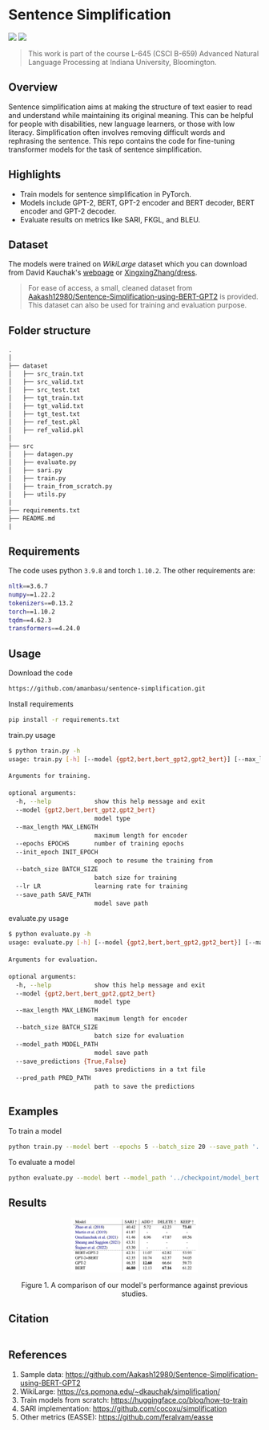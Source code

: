# Sentence Simplification

<img src="https://img.shields.io/badge/torch-1.10.2+cu102-green?logo=pytorch"/> <img src="https://img.shields.io/badge/python-3.9.8-blue?logo=python"/>

> This work is part of the course L-645 (CSCI B-659) Advanced Natural Language Processing at Indiana University, Bloomington.

## Overview

Sentence simplification aims at making the structure of text easier to read and understand while maintaining its original meaning. This can be helpful for people with disabilities, new language learners, or those with low literacy. Simplification often involves removing difficult words and rephrasing the sentence. This repo contains the code for fine-tuning transformer models for the task of sentence simplification.

## Highlights

- Train models for sentence simplification in PyTorch.
- Models include GPT-2, BERT, GPT-2 encoder and BERT decoder, BERT encoder and GPT-2 decoder.
- Evaluate results on metrics like SARI, FKGL, and BLEU.

## Dataset

The models were trained on *WikiLarge* dataset which you can download from David Kauchak's [webpage](https://cs.pomona.edu/~dkauchak/simplification/) or [XingxingZhang/dress](https://github.com/XingxingZhang/dress).

> For ease of access, a small, cleaned dataset from [Aakash12980/Sentence-Simplification-using-BERT-GPT2](https://github.com/Aakash12980/Sentence-Simplification-using-BERT-GPT2) is provided. This dataset can also be used for training and evaluation purpose.

## Folder structure

```
.
│
├── dataset
│   ├── src_train.txt
│   ├── src_valid.txt
│   ├── src_test.txt
│   ├── tgt_train.txt
│   ├── tgt_valid.txt
│   ├── tgt_test.txt
│   ├── ref_test.pkl
│   ├── ref_valid.pkl
│
├── src
│   ├── datagen.py
│   ├── evaluate.py
│   ├── sari.py
│   ├── train.py
│   ├── train_from_scratch.py
│   ├── utils.py
|
├── requirements.txt
├── README.md
|
```

## Requirements

The code uses python `3.9.8` and torch `1.10.2`. The other requirements are:

```bash
nltk==3.6.7
numpy==1.22.2
tokenizers==0.13.2
torch==1.10.2
tqdm==4.62.3
transformers==4.24.0
```

## Usage

Download the code

```bash
https://github.com/amanbasu/sentence-simplification.git
```

Install requirements

```bash
pip install -r requirements.txt
```

train.py usage

```bash
$ python train.py -h
usage: train.py [-h] [--model {gpt2,bert,bert_gpt2,gpt2_bert}] [--max_length MAX_LENGTH] [--epochs EPOCHS] [--init_epoch INIT_EPOCH] [--batch_size BATCH_SIZE] [--lr LR] [--save_path SAVE_PATH]

Arguments for training.

optional arguments:
  -h, --help            show this help message and exit
  --model {gpt2,bert,bert_gpt2,gpt2_bert}
                        model type
  --max_length MAX_LENGTH
                        maximum length for encoder
  --epochs EPOCHS       number of training epochs
  --init_epoch INIT_EPOCH
                        epoch to resume the training from
  --batch_size BATCH_SIZE
                        batch size for training
  --lr LR               learning rate for training
  --save_path SAVE_PATH
                        model save path
```

evaluate.py usage

```bash
$ python evaluate.py -h
usage: evaluate.py [-h] [--model {gpt2,bert,bert_gpt2,gpt2_bert}] [--max_length MAX_LENGTH] [--batch_size BATCH_SIZE] [--model_path MODEL_PATH] [--save_predictions {True,False}] [--pred_path PRED_PATH]

Arguments for evaluation.

optional arguments:
  -h, --help            show this help message and exit
  --model {gpt2,bert,bert_gpt2,gpt2_bert}
                        model type
  --max_length MAX_LENGTH
                        maximum length for encoder
  --batch_size BATCH_SIZE
                        batch size for evaluation
  --model_path MODEL_PATH
                        model save path
  --save_predictions {True,False}
                        saves predictions in a txt file
  --pred_path PRED_PATH
                        path to save the predictions
```

## Examples

To train a model

```bash
python train.py --model bert --epochs 5 --batch_size 20 --save_path '../checkpoint/model_bert.pt'
```

To evaluate a model

```bash
python evaluate.py --model bert --model_path '../checkpoint/model_bert.pt' --save_predictions True --pred_path '../bert_predictions.txt'
```

## Results

<p align='center'><img src="results.png" width="50%"></p>
<p align='center'>Figure 1. A comparison of our model's performance against previous studies.</p>

## Citation

```
```

## References

1. Sample data: https://github.com/Aakash12980/Sentence-Simplification-using-BERT-GPT2
2. WikiLarge: https://cs.pomona.edu/~dkauchak/simplification/
3. Train models from scratch: https://huggingface.co/blog/how-to-train
4. SARI implementation: https://github.com/cocoxu/simplification
5. Other metrics (EASSE): https://github.com/feralvam/easse
